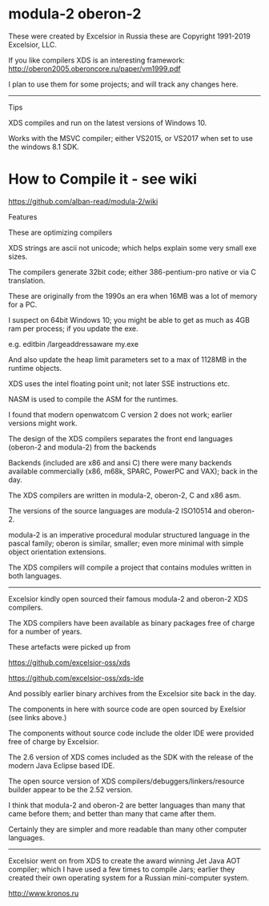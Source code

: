 # modula-2 oberon-2 

These were created by Excelsior in Russia these are Copyright 1991-2019 Excelsior, LLC.

If you like compilers XDS is an interesting framework: http://oberon2005.oberoncore.ru/paper/vm1999.pdf

I plan to use them for some projects; and will track any changes here.

----
Tips

XDS compiles and run on the latest versions of Windows 10.

Works with the MSVC compiler; either VS2015, or VS2017 when set to use the windows 8.1 SDK.

# How to Compile it - see wiki 

https://github.com/alban-read/modula-2/wiki

Features

These are optimizing compilers

XDS strings are ascii not unicode; which helps explain some very small exe sizes.

The compilers generate 32bit code; either 386-pentium-pro native or via C translation.

These are originally from the 1990s an era when 16MB was a lot of memory for a PC.

I suspect on 64bit Windows 10; you might be able to get as much as 4GB ram per process; if you update the exe.

e.g. editbin /largeaddressaware my.exe 

And also update the heap limit parameters set to a max of 1128MB in the runtime objects.

XDS uses the intel floating point unit; not later SSE instructions etc.

NASM is used to compile the ASM for the runtimes.

I found that modern openwatcom C version 2 does not work; earlier versions might work.

The design of the XDS compilers separates the front end languages (oberon-2 and modula-2) from the backends

Backends (included are x86 and ansi C) there were many backends available commercially (x86, m68k, SPARC, PowerPC and VAX); back in the day.  

The XDS compilers are written in modula-2, oberon-2, C and x86 asm.

The versions of the source languages are modula-2 ISO10514 and oberon-2.

modula-2 is an imperative procedural modular structured language in the pascal family; oberon is similar, smaller; even more minimal with simple object orientation extensions.

The XDS compilers will compile a project that contains modules written in both languages.


----

Excelsior kindly open sourced their famous modula-2 and oberon-2 XDS compilers.

The XDS compilers have been available as binary packages free of charge for a number of years.


These artefacts were picked up from 

https://github.com/excelsior-oss/xds

https://github.com/excelsior-oss/xds-ide

And possibly earlier binary archives from the Excelsior site back in the day.

The components in here with source code are open sourced by Exelsior (see links above.)

The components without source code include the older IDE were provided free of charge by Excelsior.
 
The 2.6 version of XDS comes included as the SDK with the release of the modern Java Eclipse based IDE.


The open source version of XDS compilers/debuggers/linkers/resource builder appear to be the 2.52 version.

I think that modula-2 and oberon-2 are better languages than many that came before them; and better than many that came after them.

Certainly they are simpler and more readable than many other computer languages.

-------

Excelsior went on from XDS to create the award winning Jet Java AOT compiler; which I have used a few times to compile Jars; earlier they created their own operating system for a Russian mini-computer system. 

http://www.kronos.ru




